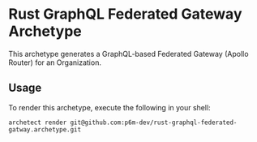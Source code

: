 # Rust GraphQL Federated Gateway Archetype

This archetype generates a GraphQL-based Federated Gateway (Apollo Router) for an Organization.

## Usage

To render this archetype, execute the following in your shell:

```shell
archetect render git@github.com:p6m-dev/rust-graphql-federated-gatway.archetype.git
```

